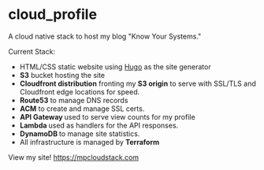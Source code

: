 # cloud_profile
A cloud native stack to host my blog "Know Your Systems."

Current Stack:
- HTML/CSS static website using [Hugo](https://themes.gohugo.io/) as the site generator 
- <b>S3</b> bucket hosting the site
- <b>Cloudfront distribution</b> fronting my <b>S3 origin</b> to serve with SSL/TLS and Cloudfront edge locations for speed.
- <b>Route53</b> to manage DNS records
- <b>ACM</b> to create and manage SSL certs.
- <b> API Gateway </b> used to serve view counts for my profile
- <b> Lambda </b> used as handlers for the API responses.
- <b> DynamoDB </b> to manage site statistics. 
- All infrastructure is managed by <b>Terraform</b>

View my site! https://mpcloudstack.com
